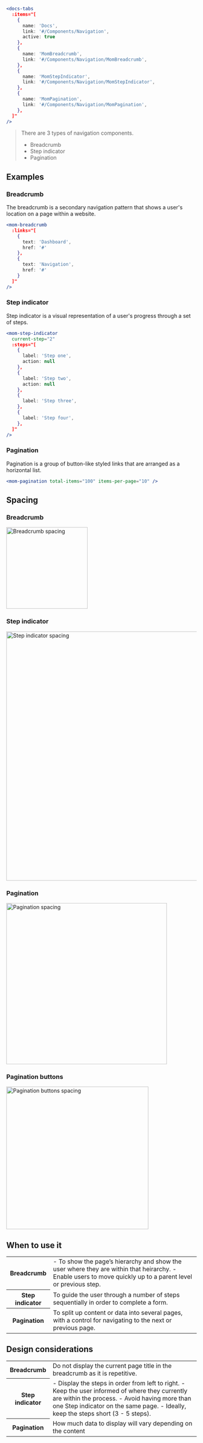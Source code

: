 ```jsx noeditor
<docs-tabs
  :items="[
    {
      name: 'Docs',
      link: '#/Components/Navigation',
      active: true
    },
    {
      name: 'MomBreadcrumb',
      link: '#/Components/Navigation/MomBreadcrumb',
    },
    {
      name: 'MomStepIndicator',
      link: '#/Components/Navigation/MomStepIndicator',
    },
    {
      name: 'MomPagination',
      link: '#/Components/Navigation/MomPagination',
    },
  ]"
/>
```

> There are 3 types of navigation components.
>
> - Breadcrumb
> - Step indicator
> - Pagination

## Examples

### Breadcrumb

The breadcrumb is a secondary navigation pattern that shows a user's location on a page within a website.

```jsx noeditor
<mom-breadcrumb
  :links="[
    {
      text: 'Dashboard',
      href: '#'
    },
    {
      text: 'Navigation',
      href: '#'
    }
  ]"
/>
```

### Step indicator

Step indicator is a visual representation of a user's progress through a set of steps.

```jsx noeditor
<mom-step-indicator
  current-step="2"
  :steps="[
    {
      label: 'Step one',
      action: null
    },
    {
      label: 'Step two',
      action: null
    },
    {
      label: 'Step three',
    },
    {
      label: 'Step four',
    },
  ]"
/>
```

### Pagination

Pagination is a group of button-like styled links that are arranged as a horizontal list.

```jsx noeditor
<mom-pagination total-items="100" items-per-page="10" />
```

## Spacing

### Breadcrumb

<img src="./images/components/navigation/spacing_breadcrumb@2x.png" alt="Breadcrumb spacing" style="width:215px;" />

### Step indicator

<img src="./images/components/navigation/spacing_stepindicator@2x.png" alt="Step indicator spacing" style="width:657px;" />

### Pagination

<img src="./images/components/navigation/spacing_pagination@2x.png" alt="Pagination spacing" style="width:425px;" />

### Pagination buttons

<img src="./images/components/navigation/spacing_pagination_buttons@2x.png" alt="Pagination buttons spacing" style="width:376px;" />

## When to use it

<table>
  <tbody>
    <tr>
      <th>Breadcrumb</th>
      <td>
        - To show the page’s hierarchy and show the user where they are within that heirarchy.
        - Enable users to move quickly up to a parent level or previous step.
      </td>
    </tr>
    <tr>
      <th>Step indicator</th>
      <td>To guide the user through a number of steps sequentially in order to complete a form.</td>
    </tr>
    <tr>
      <th>Pagination</th>
      <td>To split up content or data into several pages, with a control for navigating to the next or previous page.</td>
    </tr>
  </tbody>
</table>

## Design considerations

<table>
  <tbody>
    <tr>
      <th>Breadcrumb</th>
      <td>Do not display the current page title in the breadcrumb as it is repetitive.</td>
    </tr>
    <tr>
      <th>Step indicator</th>
      <td>
        - Display the steps in order from left to right.
        - Keep the user informed of where they currently are within the process.
        - Avoid having more than one Step indicator on the same page.
        - Ideally, keep the steps short (3 - 5 steps).
      </td>
    </tr>
    <tr>
      <th>Pagination</th>
      <td>How much data to display will vary depending on the content</td>
    </tr>
  </tbody>
</table>
